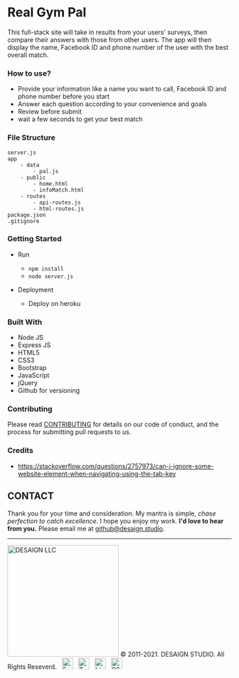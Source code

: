 # Real Gym Pal

This full-stack site will take in results from your users' surveys, then compare their answers with those from other users. The app will then display the name, Facebook ID and phone number of the user with the best overall match.

### How to use?

- Provide your information like a name you want to call, Facebook ID and phone number before you start
- Answer each question according to your convenience and goals
- Review before submit
- wait a few seconds to get your best match


### File Structure

```File structure
server.js
app
    - data
        - pal.js
    - public
        - home.html
        - infoMatch.html
    - routes
        - api-routes.js
        - html-routes.js
package.json
.gitignore
```
### Getting Started

- Run 
    - ```npm install```
    - ```node server.js```

- Deployment
    - Deploy on heroku

### Built With

- Node JS
- Express JS
- HTML5
- CSS3
- Bootstrap
- JavaScript
- jQuery
- Github for versioning

### Contributing

Please read [CONTRIBUTING](https://github.com/kratuvwxyz/Contributing) for details on our code of conduct, and the process for submitting pull requests to us.

### Credits

- https://stackoverflow.com/questions/2757973/can-i-ignore-some-website-element-when-navigating-using-the-tab-key

## CONTACT

Thank you for your time and consideration. My mantra is simple, *chase perfection to catch excellence*. I hope you enjoy my work. **I'd love to hear from you.** Please email me at <a href="mailto:github@desaign.studio?Subject=Message from Github">github@desaign.studio</a>.

<hr/>

<img src="https://desaign.app/clients/cli/images/logo/desaign-logo-black.png" alt="DESAIGN LLC" width="250px"/> &copy; 2011-2021. <a href="https://desaign.app" target="_blank" style="text-decoration:none;">DESAIGN STUDIO</a>. All Rights Reseverd. &#160;
<a href="https://www.facebook.com/desaignstudio" target="_blank" style="text-decoration:none;"><img src="https://desaign.app/clients/cli/images/1x/facebook.png" alt="Facebook" width="25" /></a> &#160;
<a href="https://www.twitter.com/desaignstudio" target="_blank" style="text-decoration:none;"><img src="https://desaign.app/clients/cli/images/1x/twitter.png" alt="Twitter" width="25" /></a> &#160;
<a href="https://www.linkedin.com/company/desaignstudio" target="_blank" style="text-decoration:none;"><img src="https://desaign.app/clients/cli/images/1x/linkedin.png" alt="Linked In" width="25" /></a> &#160;
<a href="https://desaigner.info" target="_blank" style="text-decoration:none;"><img src="https://desaign.app/clients/cli/images/1x/blog.png" alt="DESAIGN BLOG" width="25" /></a> &#160;

